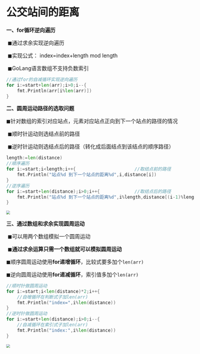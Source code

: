 # 公交站间的距离

**一、for循环逆向遍历**

​		◼通过求余实现逆向遍历

​		◼实现公式： index=index+length mod length

​		◼GoLang语言数组不支持负数索引

```go
//通过for的自减循环实现逆向遍历
for i:=start+len(arr);i>0;i--{
    fmt.Println(arr[i%len(arr)])
}
```

**二、圆周运动路径的选取问题**

​		◼针对数组的索引对应站点，元素对应站点正向到下一个站点的路径的情况

​		◼顺时针运动则选结点前的路径

​		◼逆时针运动则选结点后的路径（转化成后面结点到该结点的顺序路径）

```go
length:=len(distance)
//顺序遍历
for i:=start;i<length;i++{						//取结点前的路径
    fmt.Println("站点%d 到下一个站点的距离%d",i,distance[i])
}
//逆序遍历	
for i:=start+len(distance);i>0;i++{				//取结点后的路径
    fmt.Println("站点%d 到下一个站点的距离%d",i%length,distance[(i-1)%length])
}
```



<img src="C:\Users\kava\Desktop\leetcode\动态规划\photo\公交站间距离.png" style="zoom:60%;" />

**三、通过数组和求余实现圆周运动**

​		◼可以用两个数组模拟一个圆周运动

​		◼**通过求余运算只需一个数组就可以模拟圆周运动**

​		◼顺序圆周运动使用**for递增循环**，比较式要多加个`len(arr)`

​		◼逆向圆周运动使用**for递减循环**，索引值多加个`len(arr)`

```go
//顺时针做圆周运动
for i:=start;i<len(distance)*2;i++{
    //自增循环在判断式子加len(arr)
    fmt.Println("index=",i%len(distance))
}
//逆时针做圆周运动
for i:=start+len(distance);i>0;i--{
    //自减循环在索引式子加len(arr)
    fmt.Println("index:",i%len(distance))
}
```

<img src="C:\Users\kava\Desktop\leetcode\动态规划\photo\数组圆周结构.png" style="zoom:60%;" />
